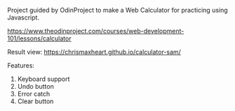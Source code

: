 Project guided by OdinProject to make a Web Calculator for practicing using Javascript.

https://www.theodinproject.com/courses/web-development-101/lessons/calculator

Result view: https://chrismaxheart.github.io/calculator-sam/

Features:
1. Keyboard support
2. Undo button
3. Error catch
4. Clear button